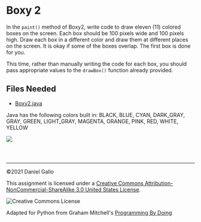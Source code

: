 # Boxy 2


In the `paint()` method of Boxy2, write code to draw
eleven (11) colored boxes on the screen. Each box should be 100 pixels
wide and 100 pixels high. Draw each box in a different color and draw
them at different places on the screen. It is okay if some of the boxes
overlap. The first box is done for you.


This time, rather than manually writing the code for each box, you 
should pass appropriate values to the `drawBox()` function
already provided.


## Files Needed


* [Boxy2.java](examples/Boxy2.java)


Java has the following colors built in: BLACK, BLUE, CYAN, DARK\_GRAY, GRAY,
GREEN, LIGHT\_GRAY, MAGENTA, ORANGE, PINK, RED, WHITE, YELLOW


![](examples/boxy2.png)

```



```



---


©2021 Daniel Gallo


This assignment is licensed under a
[Creative Commons Attribution-NonCommercial-ShareAlike 3.0 United States License](https://creativecommons.org/licenses/by-nc-sa/3.0/us/deed.en_US).  

![Creative Commons License](images/by-nc-sa.png)





Adapted for Python from Graham Mitchell's [Programming By Doing](https://programmingbydoing.com/)